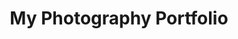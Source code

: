 ---
layout: page
title: My Photography Portfolio
description: A collection of my photography work
img: assets/img/7.jpg
redirect: https://coenvde.myportfolio.com
importance: 3
category: work
---